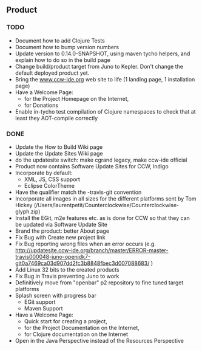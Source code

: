 ## Product

### TODO

- Document how to add Clojure Tests
- Document how to bump version numbers
- Update version to 0.14.0-SNAPSHOT, using maven tycho helpers, and explain how to do so in the build page
- Change build/product target from Juno to Kepler. Don't change the default deployed product yet.
- Bring the www.ccw-ide.org web site to life (1 landing page, 1 installation page)
- Have a Welcome Page: 
  - for the Project Homepage on the Internet, 
  - for Donations
- Enable in-tycho test compilation of Clojure namespaces to check that at least they AOT-compile correctly

### DONE

- Update the How to Build Wiki page
- Update the Update Sites Wiki page
- do the updatesite switch: make cgrand legacy, make ccw-ide official
- Product now contains Software Update Sites for CCW, Indigo
- Incorporate by default:
  - XML, JS, CSS support
  - Eclipse ColorTheme
- Have the qualifier match the <branch>-travis<build>-git<sha1> convention 
- Incorporate all images in all sizes for the different platforms sent by Tom Hickey (/Users/laurentpetit/Counterclockwise/Counterclockwise-glyph.zip)
- Install the EGit, m2e features etc. as is done for CCW so that they can be updated via Software Update Site
- Brand the product: better About page
- Fix Bug with Create new project link
- Fix Bug reporting wrong files when an error occurs (e.g. http://updatesite.ccw-ide.org/branch/master/ERROR-master-travis000048-juno-openjdk7-git0a7469ca03d907dd2fc3b8848fbec3d007088683/ )
- Add Linux 32 bits to the created products
- Fix Bug in Travis preventing Juno to work
- Definitively move from "openbar" p2 repository to fine tuned target platforms
- Splash screen with progress bar
  - EGit support
  - Maven Support
- Have a Welcome Page: 
  - Quick start for creating a project, 
  - for the Project Documentation on the Internet, 
  - for Clojure documentation on the Internet
 - Open in the Java Perspective instead of the Resources Perspective
